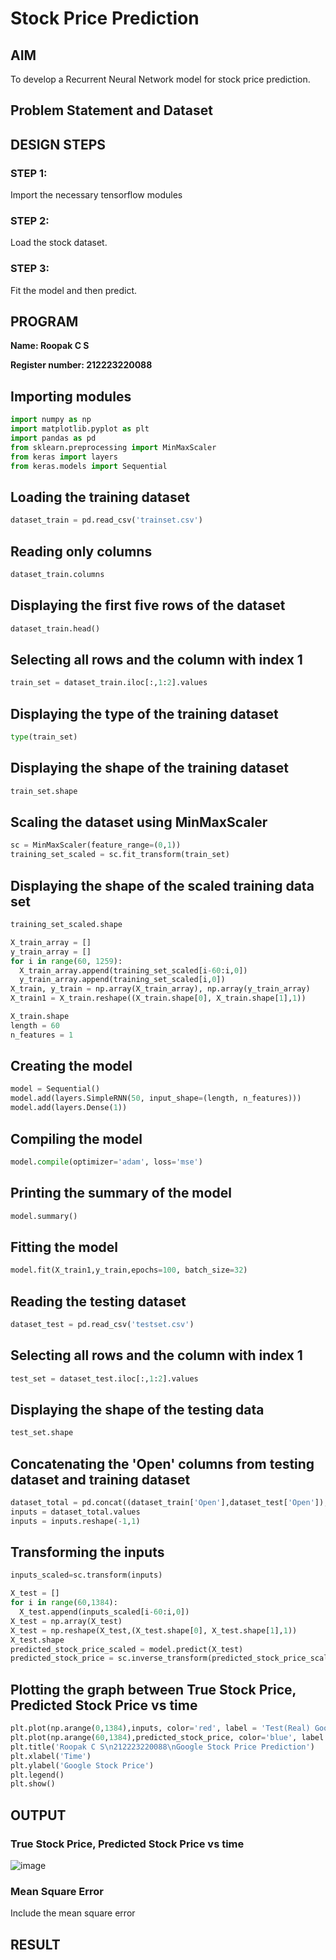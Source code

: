# Stock Price Prediction

## AIM

To develop a Recurrent Neural Network model for stock price prediction.

## Problem Statement and Dataset

## DESIGN STEPS

### STEP 1:

Import the necessary tensorflow modules

### STEP 2:

Load the stock dataset.

### STEP 3:

Fit the model and then predict.

## PROGRAM

**Name: Roopak C S**

**Register number: 212223220088**
## Importing modules
````python
import numpy as np
import matplotlib.pyplot as plt
import pandas as pd
from sklearn.preprocessing import MinMaxScaler
from keras import layers
from keras.models import Sequential
````
## Loading the training dataset
````python
dataset_train = pd.read_csv('trainset.csv')
````
## Reading only columns
````python
dataset_train.columns
````
## Displaying the first five rows of the dataset
````python
dataset_train.head()
````
## Selecting all rows and the column with index 1
````python
train_set = dataset_train.iloc[:,1:2].values
````
## Displaying the type of the training dataset
````python
type(train_set)
````
## Displaying the shape of the training dataset
````python
train_set.shape
````
## Scaling the dataset using MinMaxScaler
````python
sc = MinMaxScaler(feature_range=(0,1))
training_set_scaled = sc.fit_transform(train_set)
````
## Displaying the shape of the scaled training data set
````python
training_set_scaled.shape
````
````python
X_train_array = []
y_train_array = []
for i in range(60, 1259):
  X_train_array.append(training_set_scaled[i-60:i,0])
  y_train_array.append(training_set_scaled[i,0])
X_train, y_train = np.array(X_train_array), np.array(y_train_array)
X_train1 = X_train.reshape((X_train.shape[0], X_train.shape[1],1))

X_train.shape
length = 60
n_features = 1
````
## Creating the model
````python
model = Sequential()
model.add(layers.SimpleRNN(50, input_shape=(length, n_features)))
model.add(layers.Dense(1))
````
## Compiling the model
````python
model.compile(optimizer='adam', loss='mse')
````
## Printing the summary of the model
````python
model.summary()
````
## Fitting the model
````python
model.fit(X_train1,y_train,epochs=100, batch_size=32)
````
## Reading the testing dataset
````python
dataset_test = pd.read_csv('testset.csv')
````
## Selecting all rows and the column with index 1
````python
test_set = dataset_test.iloc[:,1:2].values
````
## Displaying the shape of the testing data
````python
test_set.shape
````
## Concatenating the 'Open' columns from testing dataset and training dataset
````python
dataset_total = pd.concat((dataset_train['Open'],dataset_test['Open']),axis=0)
inputs = dataset_total.values
inputs = inputs.reshape(-1,1)
````
## Transforming the inputs
````python
inputs_scaled=sc.transform(inputs)
````
````python
X_test = []
for i in range(60,1384):
  X_test.append(inputs_scaled[i-60:i,0])
X_test = np.array(X_test)
X_test = np.reshape(X_test,(X_test.shape[0], X_test.shape[1],1))
X_test.shape
predicted_stock_price_scaled = model.predict(X_test)
predicted_stock_price = sc.inverse_transform(predicted_stock_price_scaled)
````
## Plotting the graph between True Stock Price, Predicted Stock Price vs time
````python
plt.plot(np.arange(0,1384),inputs, color='red', label = 'Test(Real) Google stock price')
plt.plot(np.arange(60,1384),predicted_stock_price, color='blue', label = 'Predicted Google stock price')
plt.title('Roopak C S\n212223220088\nGoogle Stock Price Prediction')
plt.xlabel('Time')
plt.ylabel('Google Stock Price')
plt.legend()
plt.show()
````

## OUTPUT

### True Stock Price, Predicted Stock Price vs time

![image](https://github.com/RoopakCS/rnn-stock-price-prediction/assets/139228922/7eda16ef-7d2d-4c8e-8ac6-6a9044a90354)

### Mean Square Error

Include the mean square error

## RESULT
